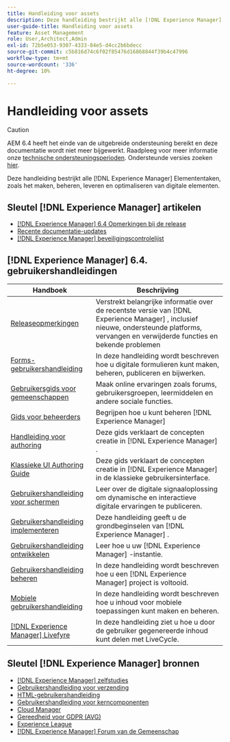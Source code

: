 ```yaml
---
title: Handleiding voor assets
description: Deze handleiding bestrijkt alle [!DNL Experience Manager] Elemententaken, zoals het maken, beheren, leveren en optimaliseren van digitale elementen.
user-guide-title: Handleiding voor assets
feature: Asset Management
role: User,Architect,Admin
exl-id: 72b5e053-9307-4333-84e5-d4cc2b6bdecc
source-git-commit: c5b816d74c6f02f85476d16868844f39b4c47996
workflow-type: tm+mt
source-wordcount: '336'
ht-degree: 10%

---
```


# Handleiding voor assets

>[!CAUTION]
>
>AEM 6.4 heeft het einde van de uitgebreide ondersteuning bereikt en deze documentatie wordt niet meer bijgewerkt. Raadpleeg voor meer informatie onze [technische ondersteuningsperioden](https://helpx.adobe.com/support/programs/eol-matrix.html). Ondersteunde versies zoeken [hier](https://experienceleague.adobe.com/docs/).

Deze handleiding bestrijkt alle [!DNL Experience Manager] Elemententaken, zoals het maken, beheren, leveren en optimaliseren van digitale elementen.

## Sleutel [!DNL Experience Manager] artikelen

* [[!DNL Experience Manager] 6.4 Opmerkingen bij de release](/help/release-notes/home.md)
* [Recente documentatie-updates](https://experienceleague.adobe.com/docs/experience-manager-release-information/aem-release-updates/doc-updates/documentation-updates.html)
* [[!DNL Experience Manager] beveiligingscontrolelijst](/help/sites-administering/security-checklist.md)

## [!DNL Experience Manager] 6.4. gebruikershandleidingen

| Handboek | Beschrijving |
|--- |---|
| [Releaseopmerkingen](/help/release-notes/home.md) | Verstrekt belangrijke informatie over de recentste versie van [!DNL Experience Manager] , inclusief nieuwe, ondersteunde platforms, vervangen en verwijderde functies en bekende problemen |
| [Forms-gebruikershandleiding](/help/forms/home.md) | In deze handleiding wordt beschreven hoe u digitale formulieren kunt maken, beheren, publiceren en bijwerken. |
| [Gebruikersgids voor gemeenschappen](/help/communities/home.md) | Maak online ervaringen zoals forums, gebruikersgroepen, leermiddelen en andere sociale functies. |
| [Gids voor beheerders](/help/sites-administering/home.md) | Begrijpen hoe u kunt beheren [!DNL Experience Manager] |
| [Handleiding voor authoring](/help/sites-authoring/home.md) | Deze gids verklaart de concepten creatie in [!DNL Experience Manager] . |
| [Klassieke UI Authoring Guide](/help/sites-classic-ui-authoring/home.md) | Deze gids verklaart de concepten creatie in [!DNL Experience Manager]  in de klassieke gebruikersinterface. |
| [Gebruikershandleiding voor schermen](https://experienceleague.adobe.com/docs/experience-manager-screens/user-guide/aem-screens-introduction.html) | Leer over de digitale signaaloplossing om dynamische en interactieve digitale ervaringen te publiceren. |
| [Gebruikershandleiding implementeren](/help/sites-deploying/home.md) | Deze handleiding geeft u de grondbeginselen van [!DNL Experience Manager] . |
| [Gebruikershandleiding ontwikkelen](/help/sites-developing/home.md) | Leer hoe u uw [!DNL Experience Manager]  -instantie. |
| [Gebruikershandleiding beheren](/help/managing/home.md) | In deze handleiding wordt beschreven hoe u een [!DNL Experience Manager]  project is voltooid. |
| [Mobiele gebruikershandleiding](/help/mobile/home.md) | In deze handleiding wordt beschreven hoe u inhoud voor mobiele toepassingen kunt maken en beheren. |
| [[!DNL Experience Manager]  Livefyre](https://experienceleague.adobe.com/docs/livefyre/using/home.html) | In deze handleiding ziet u hoe u door de gebruiker gegenereerde inhoud kunt delen met LiveCycle. |

## Sleutel [!DNL Experience Manager]  bronnen

* [[!DNL Experience Manager]  zelfstudies](https://experienceleague.adobe.com/docs/experience-manager-tutorials.html)
* [Gebruikershandleiding voor verzending](https://experienceleague.adobe.com/docs/experience-manager-dispatcher/using/dispatcher.html)
* [HTML-gebruikershandleiding](https://experienceleague.adobe.com/docs/experience-manager-htl/using/overview.html)
* [Gebruikershandleiding voor kerncomponenten](https://experienceleague.adobe.com/docs/experience-manager-core-components/using/introduction.html)
* [Cloud Manager](https://experienceleague.adobe.com/docs/experience-manager-cloud-manager/using/introduction-to-cloud-manager.html)
* [Gereedheid voor GDPR (AVG)](/help/managing/data-protection-and-privacy.md)
* [Experience League](https://experienceleague.adobe.com/?promoid=K42KVXHD&amp;mv=other#recommended/solutions/experience-manager)
* [[!DNL Experience Manager]  Forum van de Gemeenschap](https://experienceleaguecommunities.adobe.com/t5/adobe-experience-manager/ct-p/adobe-experience-manager-community)
